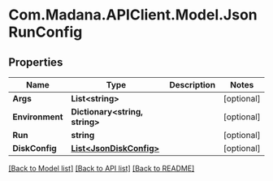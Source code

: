 
# Com.Madana.APIClient.Model.JsonRunConfig

## Properties

Name | Type | Description | Notes
------------ | ------------- | ------------- | -------------
**Args** | **List&lt;string&gt;** |  | [optional] 
**Environment** | **Dictionary&lt;string, string&gt;** |  | [optional] 
**Run** | **string** |  | [optional] 
**DiskConfig** | [**List&lt;JsonDiskConfig&gt;**](JsonDiskConfig.md) |  | [optional] 

[[Back to Model list]](../README.md#documentation-for-models)
[[Back to API list]](../README.md#documentation-for-api-endpoints)
[[Back to README]](../README.md)

